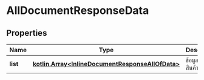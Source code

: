 
# AllDocumentResponseData

## Properties
Name | Type | Description | Notes
------------ | ------------- | ------------- | -------------
**list** | [**kotlin.Array&lt;InlineDocumentResponseAllOfData&gt;**](InlineDocumentResponseAllOfData.md) | ข้อมูลรายการสินค้า |  [optional]



